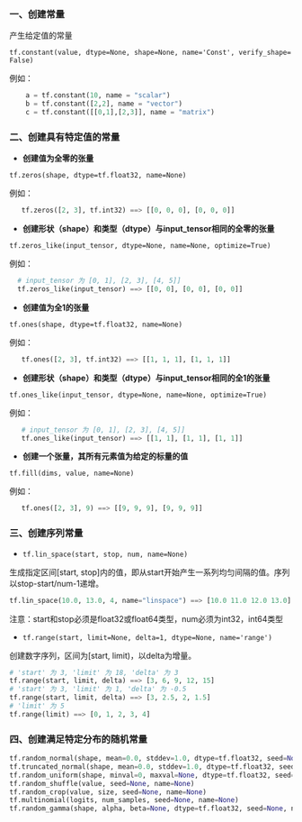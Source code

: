 ### 一、创建常量

产生给定值的常量

``` tf​.​constant​(​value​,​ dtype​=​None​,​ shape​=​None​,​ name​=​'Const'​,​ verify_shape​=​False) ```

例如：
``` python
	a = tf.constant(10, name = "scalar")
	b = tf.constant([2,2], name = "vector") 
	c = tf.constant([[0,1],[2,3]], name = "matrix")
```
### 二、创建具有特定值的常量

 - **创建值为全零的张量**
 
```tf​.​zeros​(​shape​,​ dtype​=​tf​.​float32​,​ name​=​None) ```

例如：
```python
   tf​.​zeros​([​2​,​ ​3​],​ tf​.​int32​)​ ​==>​ ​[[​0​,​ ​0​,​ ​0​],​ ​[​0​,​ ​0​,​ ​0​]]
```

- **创建形状（shape）和类型（dtype）与input_tensor相同的全零的张量**

```tf​.​zeros_like​(​input_tensor​,​ dtype​=​None​,​ name​=​None​,​ optimize​=​True) ```

例如：
```python
  # input_tensor 为 [0, 1], [2, 3], [4, 5]]
  tf​.​zeros_like​(​input_tensor​)​ ​==>​ ​[[​0​,​ ​0​],​ ​[​0​,​ ​0​],​ ​[​0​,​ ​0​]]
```

- **创建值为全1的张量**

```tf​.​ones​(​shape​,​ dtype​=​tf​.​float32​,​ name​=​None) ```

例如：
```python
   tf​.​ones​([​2​,​ ​3​],​ tf​.​int32​)​ ​==>​ ​[[​1​,​ ​1​,​ ​1​],​ ​[​1​,​ ​1​,​ ​1​]]
```

- **创建形状（shape）和类型（dtype）与input_tensor相同的全1的张量**

```tf​.​ones_like​(​input_tensor​,​ dtype​=​None​,​ name​=​None​,​ optimize​=​True) ```

例如：
```python
   # input_tensor 为 [0, 1], [2, 3], [4, 5]]
   tf​.​ones_like​(​input_tensor​)​ ​==>​ ​[[​1​,​ ​1​],​ ​[​1​,​ ​1​],​ ​[​1​,​ ​1​]]
```

- **创建一个张量，其所有元素值为给定的标量的值**

```tf​.​fill​(​dims​,​ value​,​ name​=​None​) ```

例如：
```python
   tf​.​ones​([​2​,​ ​3​],​ ​9​)​ ​==>​ ​[[​9​,​ ​9​,​ ​9​],​ ​[​9​,​ 9​,​ ​9​]]
```

### 三、创建序列常量
- ```tf​.​lin_space​(​start​,​ stop​,​ num​,​ name​=​None) ```

生成指定区间[start, stop]内的值，即从start开始产生一系列均匀间隔的值。序列以stop-start/num-1递增。

```python
tf​.​lin_space​(​10.0​,​ ​13.0​,​ ​4​,​ name​=​"linspace"​)​ ​==>​ ​[​10.0​ ​11.0​ ​12.0​ ​13.0]
```
注意：start和stop必须是float32或float64类型，num必须为int32，int64类型

- ```tf​.​range​(​start​,​ limit​=​None​,​ delta​=​1​,​ dtype​=​None​,​ name​=​'range') ```

创建数字序列，区间为[start, limit)，以delta为增量。

``` python
# 'start' 为 3, 'limit' 为 18, 'delta' 为 3
tf​.​range​(​start​,​ limit​,​ delta​)​ ​==>​ ​[​3​,​ ​6​,​ ​9​,​ ​12​,​ ​15]
# 'start' 为 3, 'limit' 为 1, 'delta' 为 -0.5
tf​.​range​(​start​,​ limit​,​ delta​)​ ​==>​ ​[​3​,​ ​2.5​,​ ​2​,​ ​1.5]
# 'limit' 为 5
tf​.​range​(​limit​)​ ​==>​ ​[​0​,​ ​1​,​ ​2​,​ ​3​,​ ​4]
```

### 四、创建满足特定分布的随机常量

```python
tf.random_normal(shape, mean=0.0, stddev=1.0, dtype=tf.float32, seed=None, name=None)
tf.truncated_normal(shape, mean=0.0, stddev=1.0, dtype=tf.float32, seed=None,name=None)
tf.random_uniform(shape, minval=0, maxval=None, dtype=tf.float32, seed=None,name=None)
tf.random_shuffle(value, seed=None, name=None)
tf.random_crop(value, size, seed=None, name=None)
tf.multinomial(logits, num_samples, seed=None, name=None)
tf.random_gamma(shape, alpha, beta=None, dtype=tf.float32, seed=None, name=None)
```
